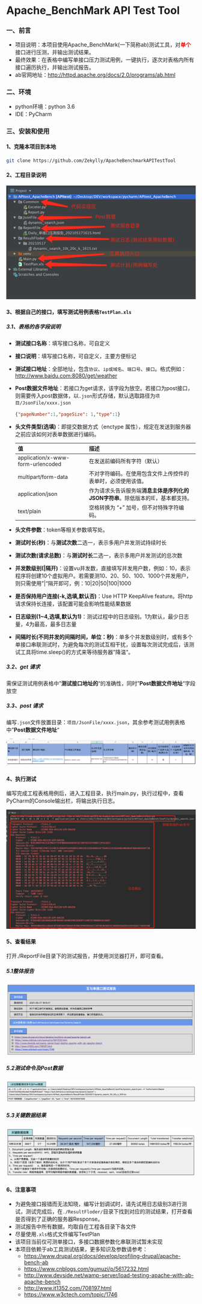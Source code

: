 



# Apache_BenchMark API Test Tool

### 一、前言

- 项目说明：本项目使用Apache_BenchMark(一下简称ab)测试工具，对<font color='red'>**单个**</font>接口进行压测，并输出测试结果。
- 最终效果：在表格中编写单接口压力测试用例，一键执行，逐次对表格内所有接口遍历执行，并输出测试报告。
- ab官网地址：http://httpd.apache.org/docs/2.0/programs/ab.html

### 二、环境

- python环境：python 3.6 
- IDE：PyCharm

### 三、安装和使用

#### 1、克隆本项目到本地

```bash
git clone https://github.com/Zekylly/ApacheBenchmarkAPITestTool
```

#### 2、工程目录说明

![image-20210517162639388](./ReadMe/image-20210517162639388.png)

#### 3、根据自己的接口，填写测试用例表格`TestPlan.xls`

##### 3.1、表格的各字段说明

- **测试接口名称**：填写接口名称，可自定义

- **接口说明**：填写接口名称，可自定义，主要方便标记

- **测试接口地址**：全部地址，包含`协议`、`ip或域名`、`端口号`、`接口`。格式例如：http://www.baidu.com:8080/get/weather

- **Post数据文件地址**：若接口为get请求，该字段为放空。若接口为post接口，则需要传入post数据体，以`.json`形式存储，默认选取路径为`项目/JsonFile/xxxx.json`

  ```json
  {"pageNumber":1,"pageSize": 1,"type":1}
  ```

- **头文件类型(选填)**：即提交数据方式（enctype 属性），规定在发送到服务器之前应该如何对表单数据进行编码。

  | 值                                | 描述                                                         |
  | --------------------------------- | ------------------------------------------------------------ |
  | application/x-www-form-urlencoded | 在发送前编码所有字符（默认）                                 |
  | multipart/form-data               | 不对字符编码。在使用包含文件上传控件的表单时，必须使用该值。 |
  | application/json                  | 作为请求头告诉服务端**消息主体是序列化的JSON字符串**。除低版本的IE，基本都支持。 |
  | text/plain                        | 空格转换为 “+” 加号，但不对特殊字符编码。                    |

- **头文件参数**：token等相关参数填写处。

- **测试时长(秒)**：与**测试次数**二选一，表示多用户并发测试持续时长

- **测试次数(请求总数)**：与**测试时长**二选一，表示多用户并发测试的总次数

- **并发数级别(|隔开)**：设置vu并发数，直接填写并发用户数，例如：10，表示程序将创建10个虚拟用户。若需要测10、20、50、100、1000个并发用户，则只需使用”|“隔开即可，例：10|20|50|100|1000

- **是否保持用户连接(-k,选填,默认否)**：Use HTTP KeepAlive feature。将http请求保持长连接，该配置可能会影响性能结果数据

- **日志级别(1~4,选填,默认为1)**：测试过程中的日志级别。1为默认，最少日志量，4为最高，最多日志量

- **间隔时长(不同并发的间隔时间，单位：秒)**：单多个并发数级别时，或有多个单接口串联测试时，为避免每次的测试互相干扰，设置每次测试完成后，该测试工具将time.sleep()的方式来等待服务器”降温“。

##### 3.2、get 请求

需保证测试用例表格中”**测试接口地址的**“的准确性，同时”**Post数据文件地址**“字段放空

##### 3.3、post 请求

编写`.json`文件放置目录：`项目/JsonFile/xxxx.json`，其余参考测试用例表格中”**Post数据文件地址**“

![image-20210517161841845](./ReadMe/image-20210517161841845.png)

#### 4、执行测试

编写完成工程表格用例后，进入工程目录，执行main.py，执行过程中，查看PyCharm的Console输出栏，将输出执行日志。

![image-20210517161643974](./ReadMe/image-20210517161643974.png)

#### 5、查看结果

打开./ReportFile目录下的测试报告，并使用浏览器打开，即可查看。

##### 5.1整体报告

![image-20210517162834373](./ReadMe/image-20210517162834373.png)



##### 5.2测试命令及Post数据

![image-20210517162930333](./ReadMe/image-20210517162930333.png)



##### 5.3关键数据结果

![image-20210517162947831](./ReadMe/image-20210517162947831.png)

#### 6、注意事项

- 为避免接口报错而无法知晓，编写计划调试时，请先试用日志级别3进行测试，测试完成后，在`./ResultFloder/`目录下找到对应的测试结果，打开查看是否得到了正确的服务器Response。
- 测试报告中所有数据，均取自在工程各目录下各文件
- 尽量使用`.xls`格式文件编写TestPlan
- 该项目当前仅可测单接口，多接口数据参数化串联测试暂未实现
- 本项目依赖于ab工具测试结果，更多知识及参数请参考：
  - https://www.drupal.org/docs/develop/profiling-drupal/apache-bench-ab
  - https://www.cnblogs.com/gumuzi/p/5617232.html
  - http://www.devside.net/wamp-server/load-testing-apache-with-ab-apache-bench
  - http://www.it1352.com/708197.html
  - https://www.w3ctech.com/topic/1746





